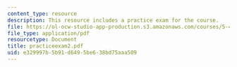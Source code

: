 ```yaml
---
content_type: resource
description: This resource includes a practice exam for the course.
file: https://ol-ocw-studio-app-production.s3.amazonaws.com/courses/5-43-advanced-organic-chemistry-spring-2007/e329997b5b91d6495be638bd75aaa509_practiceexam2.pdf
file_type: application/pdf
resourcetype: Document
title: practiceexam2.pdf
uid: e329997b-5b91-d649-5be6-38bd75aaa509
---
```

